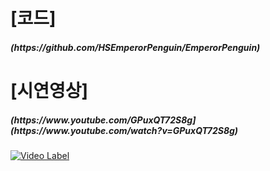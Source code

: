<h1>[코드]</h1>
<h5>(https://github.com/HSEmperorPenguin/EmperorPenguin)</h5>

<h1>[시연영상]</h1>
<h5>(https://www.youtube.com/GPuxQT72S8g](https://www.youtube.com/watch?v=GPuxQT72S8g)</h5>

[![Video Label](http://img.youtube.com/vi/GPuxQT72S8g/0.jpg)](https://www.youtube.com/watch?v=GPuxQT72S8g)
